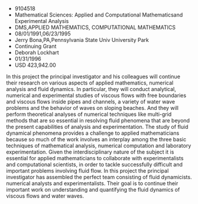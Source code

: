
* 9104518
* Mathematical Sciences: Applied and Computational Mathematicsand Experimental Analysis
* DMS,APPLIED MATHEMATICS, COMPUTATIONAL MATHEMATICS
* 08/01/1991,06/23/1995
* Jerry Bona,PA,Pennsylvania State Univ University Park
* Continuing Grant
* Deborah Lockhart
* 01/31/1996
* USD 423,942.00

In this project the principal investigator and his colleagues will continue
their research on various aspects of applied mathematics, numerical analysis and
fluid dynamics. In particular, they will conduct analytical, numerical and
experimental studies of viscous flows with free boundaries and viscous flows
inside pipes and channels, a variety of water wave problems and the behavior of
waves on sloping beaches. And they will perform theoretical analyses of
numerical techniques like multi-grid methods that are so essential in resolving
fluid phenomena that are beyond the present capabilities of analysis and
experimentation. The study of fluid dynamical phenomena provides a challenge to
applied mathematicians because so much of the work involves an interplay among
the three basic techniques of mathematical analysis, numerical computation and
laboratory experimentation. Given the interdisciplinary nature of the subject it
is essential for applied mathematicians to collaborate with experimentalists and
computational scientists, in order to tackle successfully difficult and
important problems involving fluid flow. In this project the principal
investigator has assembled the perfect team consisting of fluid dynamicists.
numerical analysts and experimentalists. Their goal is to continue their
important work on understanding and quantifying the fluid dynamics of viscous
flows and water waves.
